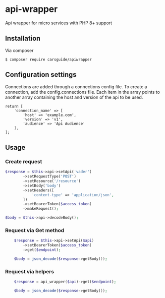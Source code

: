 # api-wrapper
Api wrapper for micro services with PHP 8+ support

## Installation
Via composer
```
$ composer require carsguide/apiwrapper
```

## Configuration settings
Connections are added through a connections config file. 
To create a connection, add the config.connections file. Each item in the array points to another array containing the host and version of the api to be used.

```
return [
    'connection_name' => [
        'host' => 'example.com',
        'version' => 'v1',
        'audience' => 'Api Audience'
    ],
];
```

## Usage
### Create request
```php
$response = $this->api->setApi('vader')
        ->setRequestType('POST')
        ->setResource('/resource')
        ->setBody('body')
        ->setHeaders([
            'content-type' => 'application/json',
        ])
        ->setBearerToken($access_token)
        ->makeRequest();

$body = $this->api->decodeBody();
```
### Request via Get method
```php
    $response = $this->api->setApi($api)
        ->setBearerToken($access_token)
        ->get($endpoint);

    $body = json_decode($response->getBody());
```
### Request via helpers
```php
    $response = api_wrapper($api)->get($endpoint);

    $body = json_decode($response->getBody());
```
